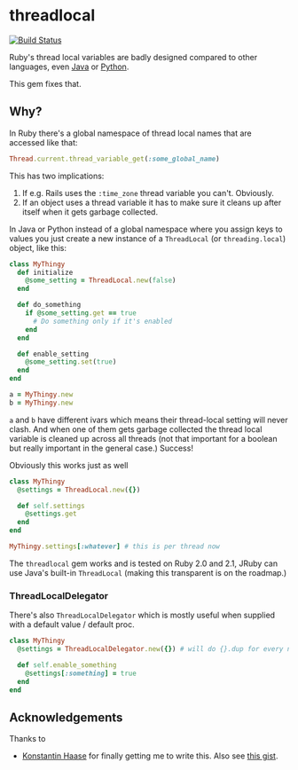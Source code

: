# threadlocal

[![Build Status](https://travis-ci.org/MSch/threadlocal.png?branch=master)](https://travis-ci.org/MSch/threadlocal)

Ruby's thread local variables are badly designed compared to other languages, even [Java](http://docs.oracle.com/javase/7/docs/api/java/lang/ThreadLocal.html) or [Python](http://docs.python.org/2/library/threading.html#threading.local).

This gem fixes that.

## Why?

In Ruby there's a global namespace of thread local names that are accessed like that:

```ruby
Thread.current.thread_variable_get(:some_global_name)
```

This has two implications:

1. If e.g. Rails uses the `:time_zone` thread variable you can't. Obviously.
2. If an object uses a thread variable it has to make sure it cleans up after itself when it gets garbage collected.

In Java or Python instead of a global namespace where you assign keys to values you just create a new instance of a 
`ThreadLocal` (or `threading.local`) object, like this:

```ruby
class MyThingy
  def initialize
    @some_setting = ThreadLocal.new(false)
  end

  def do_something
    if @some_setting.get == true
      # Do something only if it's enabled
    end
  end

  def enable_setting
    @some_setting.set(true)
  end
end

a = MyThingy.new
b = MyThingy.new
```

`a` and `b` have different ivars which means their thread-local setting will never clash. And when one of them gets
garbage collected the thread local variable is cleaned up across all threads (not that important for a boolean but really
important in the general case.) Success!

Obviously this works just as well
```ruby
class MyThingy
  @settings = ThreadLocal.new({})

  def self.settings
    @settings.get
  end
end

MyThingy.settings[:whatever] # this is per thread now
```

The `threadlocal` gem works and is tested on Ruby 2.0 and 2.1, JRuby can use Java's built-in `ThreadLocal` (making this
transparent is on the roadmap.)

### ThreadLocalDelegator

There's also `ThreadLocalDelegator` which is mostly useful when supplied with a default value / default proc.

```ruby
class MyThingy
  @settings = ThreadLocalDelegator.new({}) # will do {}.dup for every new thread since that's the default value

  def self.enable_something
    @settings[:something] = true
  end
end
```

Acknowledgements
----------------

Thanks to

* [Konstantin Haase](http://twitter.com/konstantinhaase) for finally getting me to write this. Also see [this gist](https://gist.github.com/rkh/e24edafd8747e7b91b7a).
